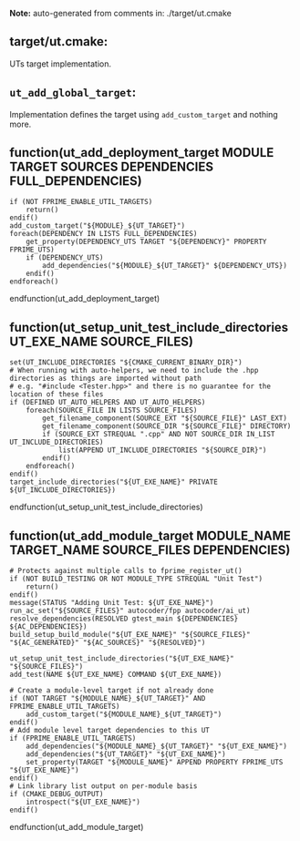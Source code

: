 **Note:** auto-generated from comments in: ./target/ut.cmake

## target/ut.cmake:

UTs target implementation.


## `ut_add_global_target`:

Implementation defines the target using `add_custom_target` and nothing more.


## function(ut_add_deployment_target MODULE TARGET SOURCES DEPENDENCIES FULL_DEPENDENCIES)
    if (NOT FPRIME_ENABLE_UTIL_TARGETS)
        return()
    endif()
    add_custom_target("${MODULE}_${UT_TARGET}")
    foreach(DEPENDENCY IN LISTS FULL_DEPENDENCIES)
        get_property(DEPENDENCY_UTS TARGET "${DEPENDENCY}" PROPERTY FPRIME_UTS)
        if (DEPENDENCY_UTS)
            add_dependencies("${MODULE}_${UT_TARGET}" ${DEPENDENCY_UTS})
        endif()
    endforeach()
endfunction(ut_add_deployment_target)



## function(ut_setup_unit_test_include_directories UT_EXE_NAME SOURCE_FILES)
    set(UT_INCLUDE_DIRECTORIES "${CMAKE_CURRENT_BINARY_DIR}")
    # When running with auto-helpers, we need to include the .hpp directories as things are imported without path
    # e.g. "#include <Tester.hpp>" and there is no guarantee for the location of these files
    if (DEFINED UT_AUTO_HELPERS AND UT_AUTO_HELPERS)
        foreach(SOURCE_FILE IN LISTS SOURCE_FILES)
            get_filename_component(SOURCE_EXT "${SOURCE_FILE}" LAST_EXT)
            get_filename_component(SOURCE_DIR "${SOURCE_FILE}" DIRECTORY)
            if (SOURCE_EXT STREQUAL ".cpp" AND NOT SOURCE_DIR IN_LIST UT_INCLUDE_DIRECTORIES)
                list(APPEND UT_INCLUDE_DIRECTORIES "${SOURCE_DIR}")
            endif()
        endforeach()
    endif()
    target_include_directories("${UT_EXE_NAME}" PRIVATE ${UT_INCLUDE_DIRECTORIES})
endfunction(ut_setup_unit_test_include_directories)



## function(ut_add_module_target MODULE_NAME TARGET_NAME SOURCE_FILES DEPENDENCIES)
    # Protects against multiple calls to fprime_register_ut()
    if (NOT BUILD_TESTING OR NOT MODULE_TYPE STREQUAL "Unit Test")
        return()
    endif()
    message(STATUS "Adding Unit Test: ${UT_EXE_NAME}")
    run_ac_set("${SOURCE_FILES}" autocoder/fpp autocoder/ai_ut)
    resolve_dependencies(RESOLVED gtest_main ${DEPENDENCIES} ${AC_DEPENDENCIES})
    build_setup_build_module("${UT_EXE_NAME}" "${SOURCE_FILES}" "${AC_GENERATED}" "${AC_SOURCES}" "${RESOLVED}")

    ut_setup_unit_test_include_directories("${UT_EXE_NAME}" "${SOURCE_FILES}")
    add_test(NAME ${UT_EXE_NAME} COMMAND ${UT_EXE_NAME})

    # Create a module-level target if not already done
    if (NOT TARGET "${MODULE_NAME}_${UT_TARGET}" AND FPRIME_ENABLE_UTIL_TARGETS)
        add_custom_target("${MODULE_NAME}_${UT_TARGET}")
    endif()
    # Add module level target dependencies to this UT
    if (FPRIME_ENABLE_UTIL_TARGETS)
        add_dependencies("${MODULE_NAME}_${UT_TARGET}" "${UT_EXE_NAME}")
        add_dependencies("${UT_TARGET}" "${UT_EXE_NAME}")
        set_property(TARGET "${MODULE_NAME}" APPEND PROPERTY FPRIME_UTS "${UT_EXE_NAME}")
    endif()
    # Link library list output on per-module basis
    if (CMAKE_DEBUG_OUTPUT)
        introspect("${UT_EXE_NAME}")
    endif()
endfunction(ut_add_module_target)
